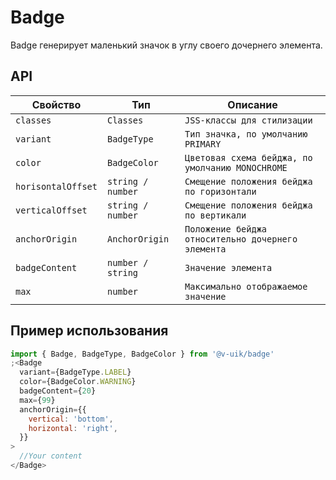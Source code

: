 # Badge

Badge генерирует маленький значок в углу своего дочернего элемента.

## API

| Свойство           | Тип               | Описание                                           |
| ------------------ | ----------------- | -------------------------------------------------- |
| `classes`          | `Classes`         | `JSS-классы для стилизации`                        |
| `variant`          | `BadgeType`       | `Тип значка, по умолчанию PRIMARY`                 |
| `color`            | `BadgeColor`      | `Цветовая схема бейджа, по умолчанию MONOCHROME`   |
| `horisontalOffset` | `string / number` | `Смещение положения бейджа по горизонтали`         |
| `verticalOffset`   | `string / number` | `Смещение положения бейджа по вертикали`           |
| `anchorOrigin`     | `AnchorOrigin`    | `Положение бейджа относительно дочернего элемента` |
| `badgeContent`     | `number / string` | `Значение элемента`                                |
| `max`              | `number`          | `Максимально отображаемое значение`                |

## Пример использования

```javascript
import { Badge, BadgeType, BadgeColor } from '@v-uik/badge'
;<Badge
  variant={BadgeType.LABEL}
  color={BadgeColor.WARNING}
  badgeContent={20}
  max={99}
  anchorOrigin={{
    vertical: 'bottom',
    horizontal: 'right',
  }}
>
  //Your content
</Badge>
```
